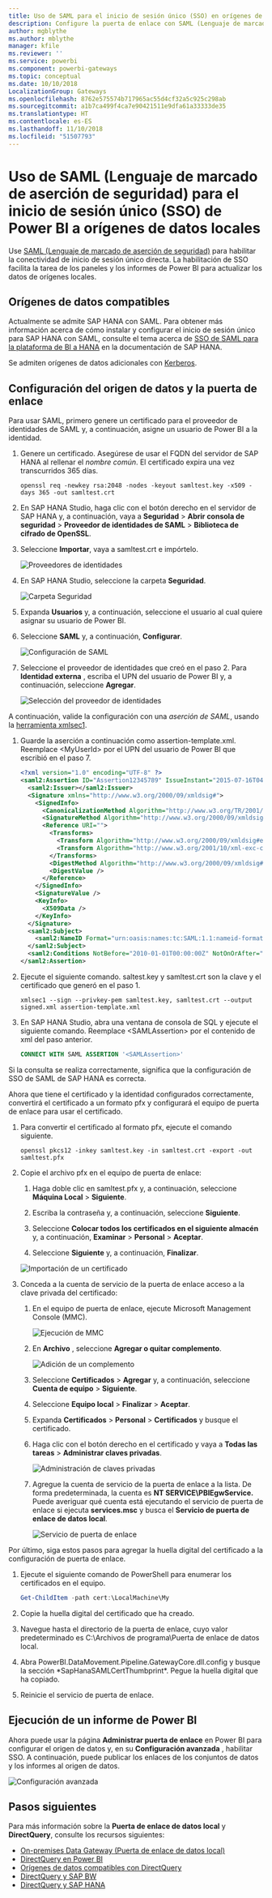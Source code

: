 ```yaml
---
title: Uso de SAML para el inicio de sesión único (SSO) en orígenes de datos locales
description: Configure la puerta de enlace con SAML (Lenguaje de marcado de aserción de seguridad) para habilitar el inicio de sesión único (SSO) de Power BI a orígenes de datos locales.
author: mgblythe
ms.author: mblythe
manager: kfile
ms.reviewer: ''
ms.service: powerbi
ms.component: powerbi-gateways
ms.topic: conceptual
ms.date: 10/10/2018
LocalizationGroup: Gateways
ms.openlocfilehash: 8762e575574b717965ac55d4cf32a5c925c298ab
ms.sourcegitcommit: a1b7ca499f4ca7e90421511e9dfa61a33333de35
ms.translationtype: HT
ms.contentlocale: es-ES
ms.lasthandoff: 11/10/2018
ms.locfileid: "51507793"
---
```

# <a name="use-security-assertion-markup-language-saml-for-single-sign-on-sso-from-power-bi-to-on-premises-data-sources"></a>Uso de SAML (Lenguaje de marcado de aserción de seguridad) para el inicio de sesión único (SSO) de Power BI a orígenes de datos locales

Use [SAML (Lenguaje de marcado de aserción de seguridad)](https://www.onelogin.com/pages/saml) para habilitar la conectividad de inicio de sesión único directa. La habilitación de SSO facilita la tarea de los paneles y los informes de Power BI para actualizar los datos de orígenes locales.

## <a name="supported-data-sources"></a>Orígenes de datos compatibles

Actualmente se admite SAP HANA con SAML. Para obtener más información acerca de cómo instalar y configurar el inicio de sesión único para SAP HANA con SAML, consulte el tema acerca de [SSO de SAML para la plataforma de BI a HANA](https://wiki.scn.sap.com/wiki/display/SAPHANA/SAML+SSO+for+BI+Platform+to+HANA) en la documentación de SAP HANA.

Se admiten orígenes de datos adicionales con [Kerberos](service-gateway-sso-kerberos.md).

## <a name="configuring-the-gateway-and-data-source"></a>Configuración del origen de datos y la puerta de enlace

Para usar SAML, primero genere un certificado para el proveedor de identidades de SAML y, a continuación, asigne un usuario de Power BI a la identidad.

1. Genere un certificado. Asegúrese de usar el FQDN del servidor de SAP HANA al rellenar el *nombre común*. El certificado expira una vez transcurridos 365 días.

    ```
    openssl req -newkey rsa:2048 -nodes -keyout samltest.key -x509 -days 365 -out samltest.crt
    ```

1. En SAP HANA Studio, haga clic con el botón derecho en el servidor de SAP HANA y, a continuación, vaya a **Seguridad** > **Abrir consola de seguridad** > **Proveedor de identidades de SAML** > **Biblioteca de cifrado de OpenSSL**.

1. Seleccione **Importar**, vaya a samltest.crt e impórtelo.

    ![Proveedores de identidades](media/service-gateway-sso-saml/identity-providers.png)

1. En SAP HANA Studio, seleccione la carpeta **Seguridad**.

    ![Carpeta Seguridad](media/service-gateway-sso-saml/security-folder.png)

1. Expanda **Usuarios** y, a continuación, seleccione el usuario al cual quiere asignar su usuario de Power BI.

1. Seleccione **SAML** y, a continuación, **Configurar**.

    ![Configuración de SAML](media/service-gateway-sso-saml/configure-saml.png)

1. Seleccione el proveedor de identidades que creó en el paso 2. Para **Identidad externa** , escriba el UPN del usuario de Power BI y, a continuación, seleccione **Agregar**.

    ![Selección del proveedor de identidades](media/service-gateway-sso-saml/select-identity-provider.png)

A continuación, valide la configuración con una *aserción de SAML*, usando la [herramienta xmlsec1](http://sgros.blogspot.com/2013/01/signing-xml-document-using-xmlsec1.html).

1. Guarde la aserción a continuación como assertion-template.xml. Reemplace \<MyUserId\> por el UPN del usuario de Power BI que escribió en el paso 7.

    ```xml
    <?xml version="1.0" encoding="UTF-8" ?>
    <saml2:Assertion ID="Assertion12345789" IssueInstant="2015-07-16T04:47:49.858Z" Version="2.0" xmlns:saml2="urn:oasis:names:tc:SAML:2.0:assertion">
      <saml2:Issuer></saml2:Issuer> 
      <Signature xmlns="http://www.w3.org/2000/09/xmldsig#">
        <SignedInfo>
          <CanonicalizationMethod Algorithm="http://www.w3.org/TR/2001/REC-xml-c14n-20010315"/>
          <SignatureMethod Algorithm="http://www.w3.org/2000/09/xmldsig#rsa-sha1"/>
          <Reference URI="">
            <Transforms>
              <Transform Algorithm="http://www.w3.org/2000/09/xmldsig#enveloped-signature"/>
              <Transform Algorithm="http://www.w3.org/2001/10/xml-exc-c14n#"/>
            </Transforms>
            <DigestMethod Algorithm="http://www.w3.org/2000/09/xmldsig#sha1"/>
            <DigestValue />
          </Reference>
        </SignedInfo>
        <SignatureValue />
        <KeyInfo>
          <X509Data />
        </KeyInfo>
      </Signature>
      <saml2:Subject>
        <saml2:NameID Format="urn:oasis:names:tc:SAML:1.1:nameid-format:unspecified"><MyUserId></saml2:NameID>
      </saml2:Subject>
      <saml2:Conditions NotBefore="2010-01-01T00:00:00Z" NotOnOrAfter="2050-01-01T00:00:00Z"/>
    </saml2:Assertion>
    ```

1. Ejecute el siguiente comando. saltest.key y samltest.crt son la clave y el certificado que generó en el paso 1.

    ```
    xmlsec1 --sign --privkey-pem samltest.key, samltest.crt --output signed.xml assertion-template.xml
    ```

1. En SAP HANA Studio, abra una ventana de consola de SQL y ejecute el siguiente comando. Reemplace \<SAMLAssertion\> por el contenido de xml del paso anterior.

    ```SQL
    CONNECT WITH SAML ASSERTION '<SAMLAssertion>'
    ```

Si la consulta se realiza correctamente, significa que la configuración de SSO de SAML de SAP HANA es correcta.

Ahora que tiene el certificado y la identidad configurados correctamente, convertirá el certificado a un formato pfx y configurará el equipo de puerta de enlace para usar el certificado.

1. Para convertir el certificado al formato pfx, ejecute el comando siguiente.

    ```
    openssl pkcs12 -inkey samltest.key -in samltest.crt -export -out samltest.pfx
    ```

1. Copie el archivo pfx en el equipo de puerta de enlace:

    1. Haga doble clic en samltest.pfx y, a continuación, seleccione **Máquina Local** > **Siguiente**.

    1. Escriba la contraseña y, a continuación, seleccione **Siguiente**.

    1. Seleccione **Colocar todos los certificados en el siguiente almacén** y, a continuación, **Examinar** > **Personal** > **Aceptar**.

    1. Seleccione **Siguiente** y, a continuación, **Finalizar**.

    ![Importación de un certificado](media/service-gateway-sso-saml/import-certificate.png)

1. Conceda a la cuenta de servicio de la puerta de enlace acceso a la clave privada del certificado:

    1. En el equipo de puerta de enlace, ejecute Microsoft Management Console (MMC).

        ![Ejecución de MMC](media/service-gateway-sso-saml/run-mmc.png)

    1. En **Archivo** , seleccione **Agregar o quitar complemento**.

        ![Adición de un complemento](media/service-gateway-sso-saml/add-snap-in.png)

    1. Seleccione **Certificados** > **Agregar** y, a continuación, seleccione **Cuenta de equipo** > **Siguiente**.

    1. Seleccione **Equipo local** > **Finalizar** > **Aceptar**.

    1. Expanda **Certificados** > **Personal** > **Certificados** y busque el certificado.

    1. Haga clic con el botón derecho en el certificado y vaya a **Todas las tareas** > **Administrar claves privadas**.

        ![Administración de claves privadas](media/service-gateway-sso-saml/manage-private-keys.png)

    1. Agregue la cuenta de servicio de la puerta de enlace a la lista. De forma predeterminada, la cuenta es **NT SERVICE\PBIEgwService.** Puede averiguar qué cuenta está ejecutando el servicio de puerta de enlace si ejecuta **services.msc** y busca el **Servicio de puerta de enlace de datos local**.

        ![Servicio de puerta de enlace](media/service-gateway-sso-saml/gateway-service.png)

Por último, siga estos pasos para agregar la huella digital del certificado a la configuración de puerta de enlace.

1. Ejecute el siguiente comando de PowerShell para enumerar los certificados en el equipo.

    ```powershell
    Get-ChildItem -path cert:\LocalMachine\My
    ```
1. Copie la huella digital del certificado que ha creado.

1. Navegue hasta el directorio de la puerta de enlace, cuyo valor predeterminado es C:\Archivos de programa\Puerta de enlace de datos local.

1. Abra PowerBI.DataMovement.Pipeline.GatewayCore.dll.config y busque la sección \*SapHanaSAMLCertThumbprint\*. Pegue la huella digital que ha copiado.

1. Reinicie el servicio de puerta de enlace.

## <a name="running-a-power-bi-report"></a>Ejecución de un informe de Power BI

Ahora puede usar la página **Administrar puerta de enlace** en Power BI para configurar el origen de datos y, en su **Configuración avanzada** , habilitar SSO. A continuación, puede publicar los enlaces de los conjuntos de datos y los informes al origen de datos.

![Configuración avanzada](media/service-gateway-sso-saml/advanced-settings.png)

## <a name="next-steps"></a>Pasos siguientes

Para más información sobre la **Puerta de enlace de datos local** y **DirectQuery**, consulte los recursos siguientes:

* [On-premises Data Gateway (Puerta de enlace de datos local)](service-gateway-onprem.md)
* [DirectQuery en Power BI](desktop-directquery-about.md)
* [Orígenes de datos compatibles con DirectQuery](desktop-directquery-data-sources.md)
* [DirectQuery y SAP BW](desktop-directquery-sap-bw.md)
* [DirectQuery y SAP HANA](desktop-directquery-sap-hana.md)